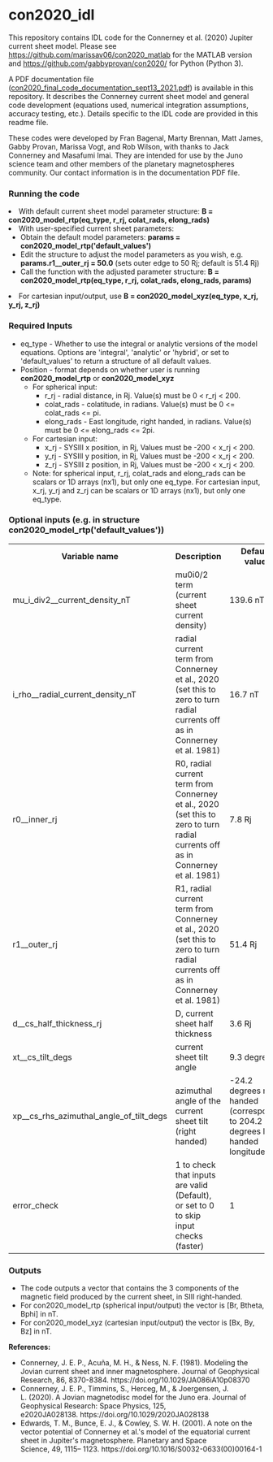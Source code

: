 # con2020_idl
This repository contains  IDL code for the Connerney et al. (2020) Jupiter current sheet model. Please see https://github.com/marissav06/con2020_matlab for the MATLAB version and https://github.com/gabbyprovan/con2020/ for Python (Python 3).

A PDF documentation file ([con2020_final_code_documentation_sept13_2021.pdf](https://github.com/marissav06/con2020_idl/files/7157389/con2020_final_code_documentation_sept13_2021.pdf)) is available in this repository. It describes the Connerney current sheet model and general code development (equations used, numerical integration assumptions, accuracy testing, etc.). Details specific to the IDL code are provided in this readme file.

These codes were developed by Fran Bagenal, Marty Brennan, Matt James, Gabby Provan, Marissa Vogt, and Rob Wilson, with thanks to Jack Connerney and Masafumi Imai. They are intended for use by the Juno science team and other members of the planetary magnetospheres community. Our contact information is in the documentation PDF file.

<h3><b>Running the code</b><ul></h3>
  <li>With default current sheet model parameter structure:  <b>B = con2020_model_rtp(eq_type, r_rj, colat_rads, elong_rads)</b></li>
  <li>With user-specified current sheet parameters:
    <ul>
      <li>Obtain the default model parameters: <b>params = con2020_model_rtp('default_values')</b></li>
      <li>Edit the structure to adjust the model parameters as you wish, e.g. <b>params.r1__outer_rj = 50.0</b> (sets outer edge to 50 Rj; default is 51.4 Rj)</li>
      <li>Call the function with the adjusted parameter structure: <b>B = con2020_model_rtp(eq_type, r_rj, colat_rads, elong_rads, params)</b></li>
    </ul></li>
  <li>For cartesian input/output, use <b>B = con2020_model_xyz(eq_type, x_rj, y_rj, z_rj)</b></li>
  </ul>
  
<h3><b>Required Inputs</b></h3>
  <ul>
  <li>eq_type - Whether to use the integral or analytic versions of the model equations. Options are 'integral', 'analytic' or 'hybrid', or set to 'default_values' to return a structure of all default values.</li>
  <li>Position - format depends on whether user is running <b>con2020_model_rtp</b> or <b>con2020_model_xyz</b>
    <ul><li>For spherical input:<ul>
      <li>r_rj - radial distance, in Rj. Value(s) must be 0 < r_rj < 200.</li>
      <li>colat_rads - colatitude, in radians. Value(s) must be 0 <= colat_rads <= pi.</li>
      <li>elong_rads - East longitude, right handed, in radians. Value(s) must be 0 <= elong_rads <= 2pi.</li></ul>
    <li>For cartesian input:<ul>
      <li>x_rj - SYSIII x position, in Rj, Values must be -200 < x_rj < 200.</li>
      <li>y_rj - SYSIII y position, in Rj, Values must be -200 < x_rj < 200.</li>
      <li>z_rj - SYSIII z position, in Rj, Values must be -200 < x_rj < 200.</li></ul>
    <li>Note: for spherical input, r_rj, colat_rads and elong_rads can be scalars or 1D arrays (nx1), but only one eq_type. For cartesian input, x_rj, y_rj and z_rj can be scalars or 1D arrays (nx1), but only one eq_type.</li></ul>
    </ul>
   

      

<h3><b>Optional inputs (e.g. in structure con2020_model_rtp('default_values'))</b></h3>
<table>
  <tr><b>
    <th>Variable name</th>
    <th>Description</th>
    <th>Default value</th></b>
  </tr>
  <tr>
    <td>mu_i_div2__current_density_nT</td>
    <td>mu0i0/2 term (current sheet current density)</td>
    <td>139.6 nT</td>
  </tr>
  <tr>
    <td>i_rho__radial_current_density_nT</td>
    <td>radial current term from Connerney et al., 2020 (set this to zero to turn radial currents off as in Connerney et al. 1981)</td>
    <td>16.7 nT</td>
  </tr>
  <tr>
    <td>r0__inner_rj</td>
    <td>R0, radial current term from Connerney et al., 2020 (set this to zero to turn radial currents off as in Connerney et al. 1981)</td>
    <td>7.8 Rj</td>
  </tr>
  <tr>
    <td>r1__outer_rj</td>
    <td>R1, radial current term from Connerney et al., 2020 (set this to zero to turn radial currents off as in Connerney et al. 1981)</td>
    <td>51.4 Rj</td>
  </tr>
  <tr>
    <td>d__cs_half_thickness_rj</td>
    <td>D, current sheet half thickness</td>
    <td>3.6 Rj</td>
  </tr>
  <tr>
    <td>xt__cs_tilt_degs</td>
    <td>current sheet tilt angle</td>
    <td>9.3 degrees</td>
  </tr>
  <tr>
    <td>xp__cs_rhs_azimuthal_angle_of_tilt_degs</td>
    <td>azimuthal angle of the current sheet tilt (right handed)</td>
    <td>-24.2 degrees right handed (corresponds to 204.2 degrees left handed longitude)</td>
  </tr>
  <tr>
    <td>error_check</td>
    <td>1 to check that inputs are valid (Default), or set to 0 to skip input checks (faster)</td>
    <td>1</td>
  </tr>
</table>
  
<h3><b>Outputs</b></h3>
<ul>
  <li>The code outputs a vector that contains the 3 components of the magnetic field produced by the current sheet, in SIII right-handed.</li>
  <li>For con2020_model_rtp (spherical input/output) the vector is [Br, Btheta, Bphi] in nT.</li>
  <li>For con2020_model_xyz (cartesian input/output) the vector is [Bx, By, Bz] in nT.</li>
  </ul>   

<b>References:</b>
<ul>
<li>Connerney, J. E. P., Acuña, M. H., & Ness, N. F. (1981). Modeling the Jovian current sheet and inner magnetosphere. Journal of Geophysical Research, 86, 8370-8384. https://doi.org/10.1029/JA086iA10p08370</li>
<li>Connerney, J. E. P., Timmins, S., Herceg, M., & Joergensen, J. L. (2020). A Jovian magnetodisc model for the Juno era. Journal of Geophysical Research: Space Physics, 125, e2020JA028138. https://doi.org/10.1029/2020JA028138</li>
<li>Edwards, T. M., Bunce, E. J., & Cowley, S. W. H. (2001). A note on the vector potential of Connerney et al.'s model of the equatorial current sheet in Jupiter's magnetosphere. Planetary and Space Science, 49, 1115– 1123. https://doi.org/10.1016/S0032-0633(00)00164-1</li>
</ul>

